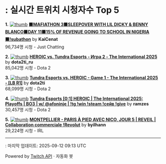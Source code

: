 # : 실시간 트위치 시청자수 Top 5

**1.** [![thumb](https://static-cdn.jtvnw.net/previews-ttv/live_user_kaicenat-320x180.jpg)](https://twitch.tv/KaiCenat)
**[🟫MAFIATHON 3🟫SLEEPOVER WITH LIL DICKY & BENNY BLANCO🟫DAY 11🟫15% OF REVENUE GOING TO SCHOOL IN NIGERIA🟫!subathon](https://twitch.tv/KaiCenat)** by **KaiCenat**<br>96,734명 시청  - Just Chatting

**2.** [![thumb](https://static-cdn.jtvnw.net/previews-ttv/live_user_dota2ti_ru-320x180.jpg)](https://twitch.tv/dota2ti_ru)
**[HEROIC vs. Tundra Esports - Игра 2 - The International 2025](https://twitch.tv/dota2ti_ru)** by **dota2ti_ru**<br>85,042명 시청  - Dota 2

**3.** [![thumb](https://static-cdn.jtvnw.net/previews-ttv/live_user_dota2ti-320x180.jpg)](https://twitch.tv/dota2ti)
**[Tundra Esports vs. HEROIC - Game 1 - The International 2025 - [LB R1]](https://twitch.tv/dota2ti)** by **dota2ti**<br>68,099명 시청  - Dota 2

**4.** [![thumb](https://static-cdn.jtvnw.net/previews-ttv/live_user_ramzes-320x180.jpg)](https://twitch.tv/ramzes)
**[Tundra Esports [0:1] HEROIC | The International 2025: Playoffs | BO3 | w/ @afoninje | !tg !win !steam !сейв !give](https://twitch.tv/ramzes)** by **ramzes**<br>30,457명 시청  - Dota 2

**5.** [![thumb](https://static-cdn.jtvnw.net/previews-ttv/live_user_byilhann-320x180.jpg)](https://twitch.tv/byilhann)
**[MONTPELLIER - PARIS À PIED AVEC NICO, JOUR 5 | REVEIL | Collaboration commerciale !Revolut](https://twitch.tv/byilhann)** by **byilhann**<br>29,224명 시청  - IRL


---
: 마지막 업데이트: 2025-09-12 09:13 UTC

Powered by [Twitch API](https://dev.twitch.tv/docs/api/reference) · 자동화 봇